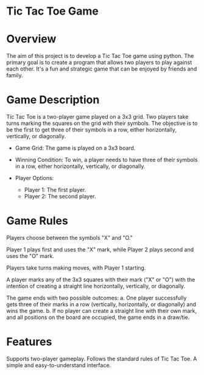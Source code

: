 # Tic Tac Toe Game 

# Overview
The aim of this project is to develop a Tic Tac Toe game using python. The primary goal is to create a program that allows two players to play against each other. It's a fun and strategic game that can be enjoyed by friends and family.

# Game Description
Tic Tac Toe is a two-player game played on a 3x3 grid. Two players take turns marking the squares on the grid with their symbols. The objective is to be the first to get three of their symbols in a row, either horizontally, vertically, or diagonally.

- Game Grid: The game is played on a 3x3 board.

- Winning Condition: To win, a player needs to have three of their symbols in a row, either horizontally, vertically, or diagonally.

- Player Options:

    - Player 1: The first player.
    - Player 2: The second player.

# Game Rules
Players choose between the symbols "X" and "O."

Player 1 plays first and uses the "X" mark, while Player 2 plays second and uses the "O" mark.

Players take turns making moves, with Player 1 starting.

A player marks any of the 3x3 squares with their mark ("X" or "O") with the intention of creating a straight line horizontally, vertically, or diagonally.

The game ends with two possible outcomes:
a. One player successfully gets three of their marks in a row (vertically, horizontally, or diagonally) and wins the game.
b. If no player can create a straight line with their own mark, and all positions on the board are occupied, the game ends in a draw/tie.

# Features
Supports two-player gameplay.
Follows the standard rules of Tic Tac Toe.
A simple and easy-to-understand interface.
